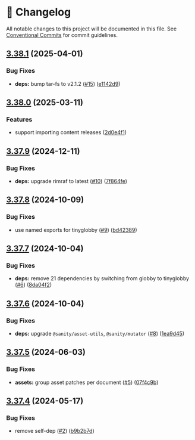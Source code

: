 <!-- markdownlint-disable --><!-- textlint-disable -->

# 📓 Changelog

All notable changes to this project will be documented in this file. See
[Conventional Commits](https://conventionalcommits.org) for commit guidelines.

## [3.38.1](https://github.com/sanity-io/import/compare/v3.38.0...v3.38.1) (2025-04-01)

### Bug Fixes

- **deps:** bump tar-fs to v2.1.2 ([#15](https://github.com/sanity-io/import/issues/15)) ([e1142d9](https://github.com/sanity-io/import/commit/e1142d95fa6685fcb903e4ee590c09d3e1196714))

## [3.38.0](https://github.com/sanity-io/import/compare/v3.37.9...v3.38.0) (2025-03-11)

### Features

- support importing content releases ([2d0e4f1](https://github.com/sanity-io/import/commit/2d0e4f1d8d9c1add924f58b10d2a569d723b9033))

## [3.37.9](https://github.com/sanity-io/import/compare/v3.37.8...v3.37.9) (2024-12-11)

### Bug Fixes

- **deps:** upgrade rimraf to latest ([#10](https://github.com/sanity-io/import/issues/10)) ([7f864fe](https://github.com/sanity-io/import/commit/7f864fe754213ce9522c6bba7aa12c7356686e29))

## [3.37.8](https://github.com/sanity-io/import/compare/v3.37.7...v3.37.8) (2024-10-09)

### Bug Fixes

- use named exports for tinyglobby ([#9](https://github.com/sanity-io/import/issues/9)) ([bd42389](https://github.com/sanity-io/import/commit/bd42389694176147700ae2d70bc0a3a2e0aba370))

## [3.37.7](https://github.com/sanity-io/import/compare/v3.37.6...v3.37.7) (2024-10-04)

### Bug Fixes

- **deps:** remove 21 dependencies by switching from globby to tinyglobby ([#6](https://github.com/sanity-io/import/issues/6)) ([8da04f2](https://github.com/sanity-io/import/commit/8da04f2c44a59ef11c413f25d69a1a1a990c9e6f))

## [3.37.6](https://github.com/sanity-io/import/compare/v3.37.5...v3.37.6) (2024-10-04)

### Bug Fixes

- **deps:** upgrade `@sanity/asset-utils`, `@sanity/mutator` ([#8](https://github.com/sanity-io/import/issues/8)) ([1ea9d45](https://github.com/sanity-io/import/commit/1ea9d45ecf085f71a14706063c07d42257d2d175))

## [3.37.5](https://github.com/sanity-io/import/compare/v3.37.4...v3.37.5) (2024-06-03)

### Bug Fixes

- **assets:** group asset patches per document ([#5](https://github.com/sanity-io/import/issues/5)) ([07f4c9b](https://github.com/sanity-io/import/commit/07f4c9b29a3836df1fa1ed03a2436137007b2220))

## [3.37.4](https://github.com/sanity-io/import/compare/v3.37.3...v3.37.4) (2024-05-17)

### Bug Fixes

- remove self-dep ([#2](https://github.com/sanity-io/import/issues/2)) ([b9b2b7d](https://github.com/sanity-io/import/commit/b9b2b7d50490b7fe5998bb969ac3e149437932a9))
